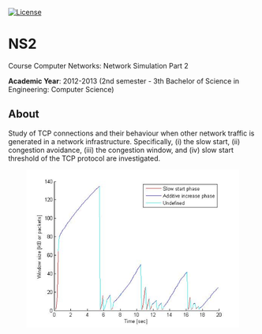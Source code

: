 [![License][s1]][li]

[s1]: https://img.shields.io/badge/licence-GPL%203.0-blue.svg
[li]: https://raw.githubusercontent.com/matt77hias/NS2/master/LICENSE.txt

# NS2
Course Computer Networks: Network Simulation Part 2

**Academic Year**: 2012-2013 (2nd semester - 3th Bachelor of Science in Engineering: Computer Science)

## About
Study of TCP connections and their behaviour when other network traffic is generated in a network infrastructure. Specifically, (i) the slow start, (ii) congestion avoidance, (iii) the congestion window, and (iv) slow start threshold of the TCP protocol are investigated.

<p align="center"><img src="Exercise%202/Part%201/Matlab%201.jpg" width="431"></p>
